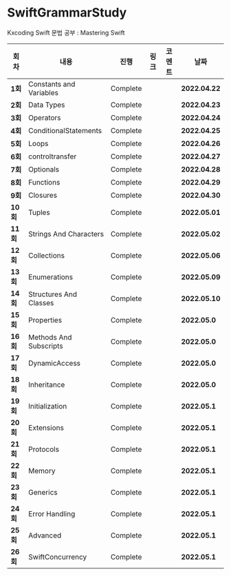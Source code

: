 # SwiftGrammarStudy
Kxcoding Swift 문법 공부 : Mastering Swift

| 회차    | 내용                                           | 진행 | 링크                                                         | 코멘트                                                  | 날짜           |
| ------- | ---------------------------------------------- | ---- | ------------------------------------------------------------ | ------------------------------------------------------- | -------------- |
| **1회** | Constants and Variables | Complete |  |  | **2022.04.22** |
| **2회** | Data Types | Complete |  |  | **2022.04.23** |
| **3회** | Operators | Complete |  |  | **2022.04.24** |
| **4회** | ConditionalStatements | Complete |  |  | **2022.04.25** |
| **5회** | Loops | Complete |  |  | **2022.04.26** |
| **6회** | controltransfer | Complete |  |  | **2022.04.27** |
| **7회** | Optionals | Complete |  |  | **2022.04.28** |
| **8회** | Functions | Complete |  |  | **2022.04.29** |
| **9회** | Closures | Complete |  |  | **2022.04.30** |
| **10회** | Tuples | Complete |  |  | **2022.05.01** |
| **11회** | Strings And Characters | Complete |  |  | **2022.05.02** |
| **12회** | Collections | Complete |  |  | **2022.05.06** |
| **13회** | Enumerations | Complete |  |  | **2022.05.09** |
| **14회** | Structures And Classes | Complete |  |  | **2022.05.10** |
| **15회** | Properties | Complete |  |  | **2022.05.0** |
| **16회** | Methods And Subscripts | Complete |  |  | **2022.05.0** |
| **17회** | DynamicAccess | Complete |  |  | **2022.05.0** |
| **18회** | Inheritance | Complete |  |  | **2022.05.0** |
| **19회** | Initialization | Complete |  |  | **2022.05.1** |
| **20회** | Extensions | Complete |  |  | **2022.05.1** |
| **21회** | Protocols | Complete |  |  | **2022.05.1** |
| **22회** | Memory | Complete |  |  | **2022.05.1** |
| **23회** | Generics | Complete |  |  | **2022.05.1** |
| **24회** | Error Handling | Complete |  |  | **2022.05.1** |
| **25회** | Advanced | Complete |  |  | **2022.05.1** |
| **26회** | SwiftConcurrency | Complete |  |  | **2022.05.1** |

